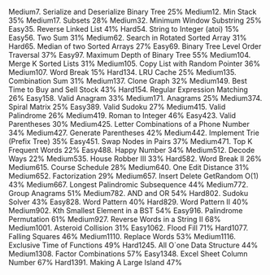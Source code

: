 Medium7. Serialize and Deserialize Binary Tree
25%
Medium12. Min Stack
35%
Medium17. Subsets
28%
Medium32. Minimum Window Substring
25%
Easy35. Reverse Linked List
41%
Hard54. String to Integer (atoi)
15%
Easy56. Two Sum
31%
Medium62. Search in Rotated Sorted Array
31%
Hard65. Median of two Sorted Arrays
27%
Easy69. Binary Tree Level Order Traversal
37%
Easy97. Maximum Depth of Binary Tree
55%
Medium104. Merge K Sorted Lists
31%
Medium105. Copy List with Random Pointer
36%
Medium107. Word Break
15%
Hard134. LRU Cache
25%
Medium135. Combination Sum
31%
Medium137. Clone Graph
32%
Medium149. Best Time to Buy and Sell Stock
43%
Hard154. Regular Expression Matching
26%
Easy158. Valid Anagram
33%
Medium171. Anagrams
25%
Medium374. Spiral Matrix
25%
Easy389. Valid Sudoku
27%
Medium415. Valid Palindrome
26%
Medium419. Roman to Integer
46%
Easy423. Valid Parentheses
30%
Medium425. Letter Combinations of a Phone Number
34%
Medium427. Generate Parentheses
42%
Medium442. Implement Trie (Prefix Tree)
35%
Easy451. Swap Nodes in Pairs
37%
Medium471. Top K Frequent Words
22%
Easy488. Happy Number
34%
Medium512. Decode Ways
22%
Medium535. House Robber III
33%
Hard582. Word Break II
26%
Medium615. Course Schedule
28%
Medium640. One Edit Distance
31%
Medium652. Factorization
29%
Medium657. Insert Delete GetRandom O(1)
43%
Medium667. Longest Palindromic Subsequence
44%
Medium772. Group Anagrams
51%
Medium782. AND and OR
54%
Hard802. Sudoku Solver
43%
Easy828. Word Pattern
40%
Hard829. Word Pattern II
40%
Medium902. Kth Smallest Element in a BST
54%
Easy916. Palindrome Permutation
61%
Medium927. Reverse Words in a String II
68%
Medium1001. Asteroid Collision
31%
Easy1062. Flood Fill
71%
Hard1077. Falling Squares
46%
Medium1110. Replace Words
53%
Medium1116. Exclusive Time of Functions
49%
Hard1245. All O`one Data Structure
44%
Medium1308. Factor Combinations
57%
Easy1348. Excel Sheet Column Number
67%
Hard1391. Making A Large Island
47%
